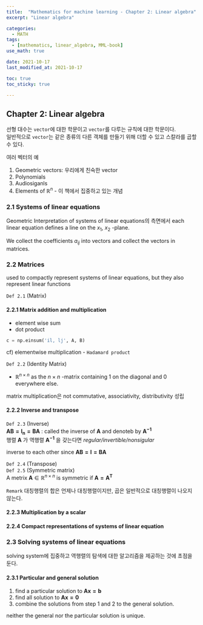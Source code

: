 ```yaml
---
title:  "Mathematics for machine learning - Chapter 2: Linear algebra"
excerpt: "Linear algebra"

categories:
  - MATH
tags:
  - [mathematics, linear_algebra, MML-book]
use_math: true

date: 2021-10-17
last_modified_at: 2021-10-17

toc: true
toc_sticky: true

---
```


## Chapter 2: Linear algebra

선형 대수는 `vector`에 대한 학문이고 `vector`를 다루는 규칙에 대한 학문이다.  
일반적으로 `vector`는 같은 종류의 다른 객체를 만들기 위해 더할 수 있고 스칼라를 곱할 수 있다.

여러 벡터의 예

1. Geometric vectors: 우리에게 친숙한 vector
2. Polynomials
3. Audiosiganls
4. Elements of $\mathbb{R}^n$ - 이 책에서 집중하고 있는 개념  

### 2.1 Systems of linear equations

Geometric Interpretation of systems of linear equations의  측면에서 each linear equation defines a line on the $x_1$, $x_2$ -plane.  

We collect the coefficients $a_{ij}$ into vectors and collect the vectors in matrices.

### 2.2 Matrices

used to compactly represent systems of linear equations, but they also represent linear functions  

`Def 2.1` (Matrix)

#### 2.2.1 Matrix addition and multiplication

- element wise sum
- dot product  

```python
c = np.einsum('il, lj', A, B)
```

cf) elementwise multiplication - `Hadamard product`  

`Def 2.2` (Identity Matrix)

- $\mathbb{R}^{n\times n}$ as the $n\times n$ -matrix containing 1 on the diagonal and 0 everywhere else.

matrix multiplication은 not commutative, associativity, distributivity 성립  

#### 2.2.2 Inverse and transpose

`Def 2.3` (Inverse)  
$\mathbf{AB=I_n=BA}$ : called the inverse of $\mathbf{A}$ and denoteb by $\mathbf{A^{-1}}$  
행렬 $\mathbf{A}$ 가 역행렬 $\mathbf{A^{-1}}$ 을 갖는다면 *regular/invertible/nonsigular*  

inverse to each other since $\mathbf{AB=I=BA}$  

`Def 2.4` (Transpose)  
`Def 2.5` (Symmetric matrix)  
A metrix $\mathbf{A}\in \mathbb{R}^{n\times n}$ is symmetric if $\mathbf{A=A^{T}}$  

`Remark` 대칭행렬의 합은 언제나 대칭행렬이지만, 곱은 일반적으로 대칭행렬이 나오지 않는다.  

#### 2.2.3 Multiplication by a scalar

#### 2.2.4 Compact representations of systems of linear equation

### 2.3 Solving systems of linear equations

solving system에 집중하고 역행렬의 탐색에 대한 알고리즘을 제공하는 것에 초점을 둔다.

#### 2.3.1 Particular and general solution

1. find a particular solution to $\mathbf{Ax=b}$
2. find all solution to $\mathbf{Ax=0}$
3. combine the solutions from step 1 and 2 to the general solution.

neither the general nor the particular solution is unique.
